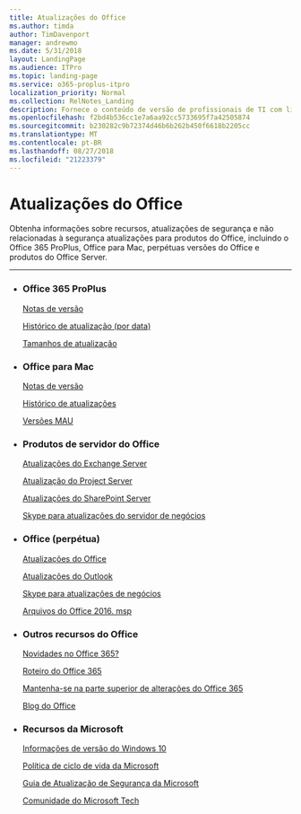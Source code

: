 ```yaml
---
title: Atualizações do Office
ms.author: timda
author: TimDavenport
manager: andrewmo
ms.date: 5/31/2018
layout: LandingPage
ms.audience: ITPro
ms.topic: landing-page
ms.service: o365-proplus-itpro
localization_priority: Normal
ms.collection: RelNotes_Landing
description: Fornece o conteúdo de versão de profissionais de TI com links para Office para o Office 365 ProPlus, Office para Mac, perpétua Office e Office Server produtos
ms.openlocfilehash: f2bd4b536cc1e7a6aa92cc5733695f7a42505874
ms.sourcegitcommit: b230282c9b72374d46b6b262b450f6618b2205cc
ms.translationtype: MT
ms.contentlocale: pt-BR
ms.lasthandoff: 08/27/2018
ms.locfileid: "21223379"
---
```

# <a name="office-updates"></a>Atualizações do Office

  
Obtenha informações sobre recursos, atualizações de segurança e não relacionadas à segurança atualizações para produtos do Office, incluindo o Office 365 ProPlus, Office para Mac, perpétuas versões do Office e produtos do Office Server.
  

---

<ul class="panelContent cardsW">
    <li>
        <div class="cardSize">
            <div class="cardPadding">
                <div class="card">
                    <div class="cardText">
                        <h3>Office 365 ProPlus</h3>
                        <p><a href="release-notes-office365-proplus.md">Notas de versão</a></p>
                        <p><a href="update-history-office365-proplus-by-date.md">Histórico de atualização (por data)</a></p>
                        <p><a href="download-sizes-office365-proplus-updates.md">Tamanhos de atualização</a></p>
                    </div>
                </div>
            </div>
        </div>
    </li>
    <li>
        <div class="cardSize">
            <div class="cardPadding">
                <div class="card">
                    <div class="cardText">
                        <h3>Office para Mac</h3>
                        <p><a href="release-notes-office-for-mac.md">Notas de versão</a></p>
                        <p><a href="update-history-office-for-mac.md">Histórico de atualizações</a></p>
                        <p><a href="release-history-microsoft-autoupdate.md">Versões MAU</a></p>
                     </div>
                </div>
            </div>
        </div>
    </li>
    <li>
        <div class="cardSize">
            <div class="cardPadding">
                <div class="card">
                    <div class="cardText">
                        <h3>Produtos de servidor do Office</h3>
                        <p><a href="https://technet.microsoft.com/library/hh135098(v=exchg.150).aspx">Atualizações do Exchange Server</a></p>
                        <p><a href="project-server-updates.md">Atualização do Project Server</a></p>
                        <p><a href="sharepoint-updates.md">Atualizações do SharePoint Server</a></p>
                        <p><a href="https://docs.microsoft.com/SkypeForBusiness/sfb-server-updates">Skype para atualizações do servidor de negócios</a></p>
               </div>
                </div>
            </div>
        </div> 
    </li>
</ul>  


<ul class="panelContent cardsW">
    <li>
        <div class="cardSize">
            <div class="cardPadding">
                <div class="card">
                    <div class="cardText">
                        <h3>Office (perpétua)</h3>
                            <p><a href="office-updates-msi.md">Atualizações do Office</a></p>
                            <p><a href="outlook-updates-msi.md">Atualizações do Outlook</a></p>
                            <p><a href="https://docs.microsoft.com/SkypeForBusiness/sfb-client-updates">Skype para atualizações de negócios</a></p>
                            <p><a href="msp-files-office-2016.md">Arquivos do Office 2016. msp</a></p>
                    </div>
                </div>
            </div>
        </div>
    </li>
    <li>
        <div class="cardSize">
            <div class="cardPadding">
                <div class="card">
                    <div class="cardText">
                        <h3>Outros recursos do Office</h3>
                            <p><a href="https://support.office.com/article/95c8d81d-08ba-42c1-914f-bca4603e1426">Novidades no Office 365?</a></p>
                            <p><a href="https://products.office.com/business/office-365-roadmap">Roteiro do Office 365</a></p>
                            <p><a href="https://support.office.com/article/719f4904-cbdd-4889-a0cf-fbd7837dfecd">Mantenha-se na parte superior de alterações do Office 365</a></p>
                            <p><a href="https://www.microsoft.com/microsoft-365/blog/office/">Blog do Office</a></p>
                    </div>
                </div>
            </div>
        </div>
    </li>
    <li>
        <div class="cardSize">
            <div class="cardPadding">
                <div class="card">
                    <div class="cardText">
                        <h3>Recursos da Microsoft</h3>
                            <p><a href="https://www.microsoft.com/itpro/windows-10/release-information">Informações de versão do Windows 10</a></p>
                            <p><a href="https://support.microsoft.com/lifecycle">Política de ciclo de vida da Microsoft</a></p>
                            <p><a href="https://portal.msrc.microsoft.com/">Guia de Atualização de Segurança da Microsoft</a></p>
                            <p><a href="https://techcommunity.microsoft.com/">Comunidade do Microsoft Tech</a></p>
                    </div>
                </div>
            </div>
        </div>
    </li>
</ul>  
